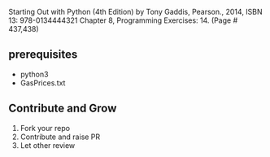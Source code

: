 

Starting Out with Python (4th Edition) by Tony Gaddis, Pearson., 2014, ISBN 13: 978-0134444321
Chapter 8, Programming Exercises: 14. (Page # 437,438)

## prerequisites

* python3
* GasPrices.txt



Contribute and Grow
-------------------
1. Fork your repo
2. Contribute and raise PR
3. Let other review

